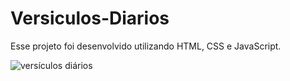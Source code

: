 # Versiculos-Diarios

Esse projeto foi desenvolvido utilizando HTML, CSS e JavaScript.

![versículos diários](https://user-images.githubusercontent.com/102126245/174202504-c00d6171-850a-4922-8039-64580794d215.gif)
